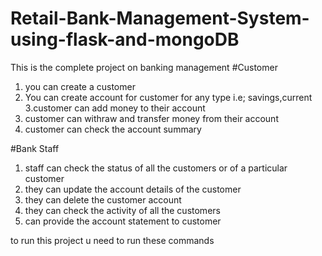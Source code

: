 # Retail-Bank-Management-System-using-flask-and-mongoDB

This is the complete project on banking management
#Customer
1. you can create a customer
2. You can create account for customer for any type i.e; savings,current
3.customer can add money to their account
4. customer can withraw and transfer money from their account
5. customer can check the account summary

#Bank Staff
1. staff can check the status of all the customers or of a particular customer
2. they can update the account details of the customer
3. they can delete the customer account
4. they can check the activity of all the customers
5. can provide the account statement to customer


to run this project u need to run these commands
